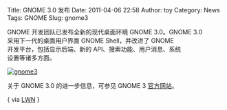 Title: GNOME 3.0 发布
Date: 2011-04-06 22:58
Author: toy
Category: News
Tags: GNOME
Slug: gnome3

GNOME 开发团队已发布全新的现代桌面环境 GNOME 3.0。GNOME 3.0  
采用下一代的桌面用户界面 GNOME Shell，并改进了 GNOME  
开发平台，包括显示后端、新的 API、搜索功能、用户消息、系统  
设置等诸多方面。

[![gnome3](http://linuxtoy.org/img/2011/04/thumb-gnome3.png)](http://linuxtoy.org/img/2011/04/gnome3.png)

关于 GNOME 3.0 的进一步信息，可参见 GNOME 3 [官方网站][g]。

[g]: http://gnome3.org/index.html.zh\_CN  
[l]: http://lwn.net/Articles/437125/

{ via [LWN][l] }
